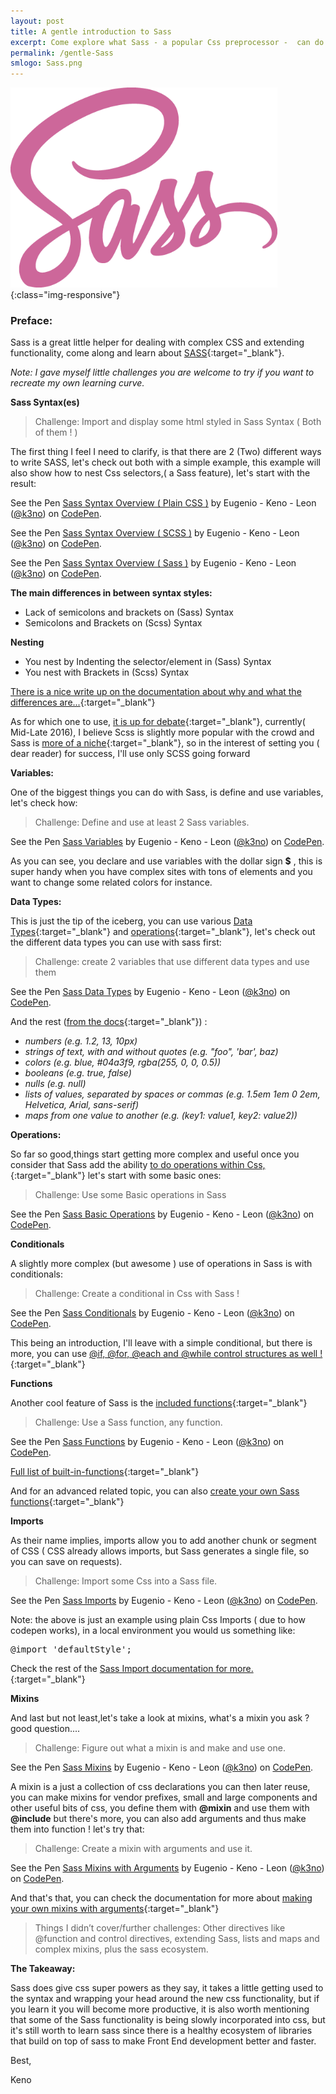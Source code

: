 ```yaml
---
layout: post
title: A gentle introduction to Sass
excerpt: Come explore what Sass - a popular Css preprocessor -  can do for your Css with a gentle introduction and code samples.
permalink: /gentle-Sass
smlogo: Sass.png
---
```




![Sass](assets/images/sassLogo.png){:class="img-responsive"}

<h3>Preface:</h3>

Sass is a great little helper for dealing with complex CSS and extending functionality, come along and learn about [SASS](http://sass-lang.com){:target="_blank"}.

<i>Note: I gave myself little challenges you are welcome to try if you want to recreate my own learning curve.</i>


**Sass Syntax(es)**

> Challenge: Import and display some html styled in Sass Syntax ( Both of them ! )


The first thing I feel I need to clarify, is that there are 2 (Two) different ways to write SASS, let's check out both with a simple example, this example will also show how to nest  Css selectors,( a Sass feature), let's start with the result:


<p data-height="320" data-theme-id="0" data-slug-hash="mAydNk" data-default-tab="css,result" data-user="k3no" data-embed-version="2" class="codepen">See the Pen <a href="http://codepen.io/k3no/pen/mAydNk/">Sass Syntax Overview ( Plain CSS )</a> by Eugenio - Keno -  Leon (<a href="http://codepen.io/k3no">@k3no</a>) on <a href="http://codepen.io">CodePen</a>.</p>
<script async src="//assets.codepen.io/assets/embed/ei.js"></script>



<p data-height="280" data-theme-id="0" data-slug-hash="ORPJdL" data-default-tab="css" data-user="k3no" data-embed-version="2" class="codepen">See the Pen <a href="http://codepen.io/k3no/pen/ORPJdL/">Sass Syntax Overview ( SCSS )</a> by Eugenio - Keno -  Leon (<a href="http://codepen.io/k3no">@k3no</a>) on <a href="http://codepen.io">CodePen</a>.</p>
<script async src="//assets.codepen.io/assets/embed/ei.js"></script>


<p data-height="280" data-theme-id="0" data-slug-hash="ALjBGQ" data-default-tab="css" data-user="k3no" data-embed-version="2" class="codepen">See the Pen <a href="http://codepen.io/k3no/pen/ALjBGQ/">Sass Syntax Overview ( Sass )</a> by Eugenio - Keno -  Leon (<a href="http://codepen.io/k3no">@k3no</a>) on <a href="http://codepen.io">CodePen</a>.</p>
<script async src="//assets.codepen.io/assets/embed/ei.js"></script>

**The main differences in between syntax styles:**

- Lack of semicolons and brackets on (Sass) Syntax
- Semicolons and Brackets on (Scss) Syntax

**Nesting**

- You nest by Indenting the selector/element in (Sass) Syntax
- You nest with Brackets in (Scss) Syntax

[There is a nice write up on the documentation about why and what the differences are...](http://sass-lang.com/documentation/file.SASS_REFERENCE.html#syntax){:target="_blank"}

As for which one to use, [it is up for debate](http://thesassway.com/editorial/sass-vs-scss-which-syntax-is-better){:target="_blank"}, currently( Mid-Late 2016), I believe Scss is slightly more popular with the crowd and Sass is [more of a niche](https://www.reddit.com/r/Sass/comments/3iddes/scss_vs_sass/?){:target="_blank"}, so in the interest of setting you ( dear reader) for success, I'll use only SCSS going forward

**Variables:**

One of the biggest things you can do with Sass, is define and use variables, let's check how:

>Challenge: Define and use at least 2 Sass variables.

<p data-height="500" data-theme-id="0" data-slug-hash="VKYmvZ" data-default-tab="css,result" data-user="k3no" data-embed-version="2" class="codepen">See the Pen <a href="http://codepen.io/k3no/pen/VKYmvZ/">Sass Variables</a> by Eugenio - Keno -  Leon (<a href="http://codepen.io/k3no">@k3no</a>) on <a href="http://codepen.io">CodePen</a>.</p>
<script async src="//assets.codepen.io/assets/embed/ei.js"></script>

As you can see, you declare and use variables with the dollar sign **$** , this is super handy when you have complex sites with tons of elements and you want to change some related colors for instance.

**Data Types:**

This is just the tip of the iceberg,  you can use various [ Data Types](http://sass-lang.com/documentation/file.SASS_REFERENCE.html#variables_){:target="_blank"} and [operations](http://sass-lang.com/documentation/file.SASS_REFERENCE.html#operations){:target="_blank"}, let's check out the different data types you can use with sass first:

> Challenge: create 2 variables that use different data types and use them

<p data-height="499" data-theme-id="0" data-slug-hash="xEbRXG" data-default-tab="css,result" data-user="k3no" data-embed-version="2" class="codepen">See the Pen <a href="http://codepen.io/k3no/pen/xEbRXG/">Sass Data Types</a> by Eugenio - Keno -  Leon (<a href="http://codepen.io/k3no">@k3no</a>) on <a href="http://codepen.io">CodePen</a>.</p>
<script async src="//assets.codepen.io/assets/embed/ei.js"></script>

And the rest ([from the docs](http://sass-lang.com/documentation/file.SASS_REFERENCE.html#sass-script-strings){:target="_blank"}) :

- <i>numbers (e.g. 1.2, 13, 10px)</i>
- <i>strings of text, with and without quotes (e.g. "foo", 'bar', baz)</i>
- <i>colors (e.g. blue, #04a3f9, rgba(255, 0, 0, 0.5))</i>
- <i>booleans (e.g. true, false)</i>
- <i>nulls (e.g. null)</i>
- <i>lists of values, separated by spaces or commas (e.g. 1.5em 1em 0 2em, Helvetica, Arial, sans-serif)</i>
- <i>maps from one value to another (e.g. (key1: value1, key2: value2))</i>

**Operations:**

So far so good,things start getting more complex and useful once you consider that Sass add the ability [to do operations within Css,](http://sass-lang.com/documentation/file.SASS_REFERENCE.html#operations){:target="_blank"} let's start with some basic ones:

> Challenge: Use some Basic operations in Sass

<p data-height="488" data-theme-id="0" data-slug-hash="LREmbX" data-default-tab="css,result" data-user="k3no" data-embed-version="2" class="codepen">See the Pen <a href="http://codepen.io/k3no/pen/LREmbX/">Sass Basic Operations</a> by Eugenio - Keno -  Leon (<a href="http://codepen.io/k3no">@k3no</a>) on <a href="http://codepen.io">CodePen</a>.</p>
<script async src="//assets.codepen.io/assets/embed/ei.js"></script>

**Conditionals**

A slightly more complex (but awesome ) use of operations in Sass is with conditionals:

> Challenge: Create a conditional in Css with Sass !

<p data-height="616" data-theme-id="0" data-slug-hash="VKYxzO" data-default-tab="css,result" data-user="k3no" data-embed-version="2" class="codepen">See the Pen <a href="http://codepen.io/k3no/pen/VKYxzO/">Sass Conditionals</a> by Eugenio - Keno -  Leon (<a href="http://codepen.io/k3no">@k3no</a>) on <a href="http://codepen.io">CodePen</a>.</p>
<script async src="//assets.codepen.io/assets/embed/ei.js"></script>

This being an introduction, I'll leave with a simple conditional, but there is more, you can use [@if, @for, @each and @while control structures as well !](http://thesassway.com/intermediate/if-for-each-while){:target="_blank"}

**Functions**

Another cool feature of Sass is the [included functions](http://sass-lang.com/documentation/file.SASS_REFERENCE.html#functions){:target="_blank"}


>Challenge: Use a Sass function, any function.


<p data-height="497" data-theme-id="0" data-slug-hash="ozgdqO" data-default-tab="css,result" data-user="k3no" data-embed-version="2" class="codepen">See the Pen <a href="http://codepen.io/k3no/pen/ozgdqO/">Sass Functions</a> by Eugenio - Keno -  Leon (<a href="http://codepen.io/k3no">@k3no</a>) on <a href="http://codepen.io">CodePen</a>.</p>
<script async src="//assets.codepen.io/assets/embed/ei.js"></script>

[Full list of built-in-functions](http://sass-lang.com/documentation/Sass/Script/Functions.html){:target="_blank"}

And for an advanced related topic, you can also [create your own Sass functions](http://thesassway.com/advanced/pure-sass-functions){:target="_blank"}

**Imports**

As their name implies, imports allow you to add another chunk or segment of CSS ( CSS already allows imports, but Sass generates a single file, so you can save on requests).

> Challenge: Import some Css into a Sass file.

<p data-height="265" data-theme-id="0" data-slug-hash="gwbNvQ" data-default-tab="css,result" data-user="k3no" data-embed-version="2" class="codepen">See the Pen <a href="http://codepen.io/k3no/pen/gwbNvQ/">Sass Imports</a> by Eugenio - Keno -  Leon (<a href="http://codepen.io/k3no">@k3no</a>) on <a href="http://codepen.io">CodePen</a>.</p>
<script async src="//assets.codepen.io/assets/embed/ei.js"></script>

Note: the above is just an example using plain Css Imports ( due to how codepen works), in a local environment you would us something like:

<pre>@import 'defaultStyle'; </pre>

Check the rest of the [Sass Import documentation for more.](http://sass-lang.com/documentation/file.SASS_REFERENCE.html#import){:target="_blank"}


**Mixins**

And last but not least,let's take a look at mixins,  what's a mixin you ask ? good question....

> Challenge: Figure out what a mixin is and make and use one.

<p data-height="454" data-theme-id="0" data-slug-hash="ALvjKo" data-default-tab="css,result" data-user="k3no" data-embed-version="2" class="codepen">See the Pen <a href="http://codepen.io/k3no/pen/ALvjKo/">Sass Mixins</a> by Eugenio - Keno -  Leon (<a href="http://codepen.io/k3no">@k3no</a>) on <a href="http://codepen.io">CodePen</a>.</p>
<script async src="//assets.codepen.io/assets/embed/ei.js"></script>

A mixin is a just a collection of css declarations you can then later reuse, you can make mixins for vendor prefixes, small and large components and other useful bits of css, you define them with **@mixin** and use them with **@include** but there's more, you can also add arguments and thus make them into function ! let's try that:

> Challenge: Create a mixin with arguments and use it.

<p data-height="564" data-theme-id="0" data-slug-hash="PGqwmo" data-default-tab="css,result" data-user="k3no" data-embed-version="2" class="codepen">See the Pen <a href="http://codepen.io/k3no/pen/PGqwmo/">Sass Mixins with Arguments</a> by Eugenio - Keno -  Leon (<a href="http://codepen.io/k3no">@k3no</a>) on <a href="http://codepen.io">CodePen</a>.</p>
<script async src="//assets.codepen.io/assets/embed/ei.js"></script>

And that's that, you can check the documentation for more about [making your own mixins with arguments](http://sass-lang.com/documentation/file.SASS_REFERENCE.html#defining_a_mixin){:target="_blank"}

>Things I didn’t cover/further challenges: Other directives like @function and control directives, extending Sass, lists and maps and complex mixins, plus the sass ecosystem.

**The Takeaway:**

Sass does give css super powers as they say, it takes a little getting used to the syntax and wrapping your head around the new css functionality, but if you learn it you will become more productive, it is also worth mentioning that some of the Sass functionality is being slowly incorporated into css, but it's still worth to learn sass since there is a healthy ecosystem of libraries that build on top of sass to make Front End development better and faster.

Best,

Keno
